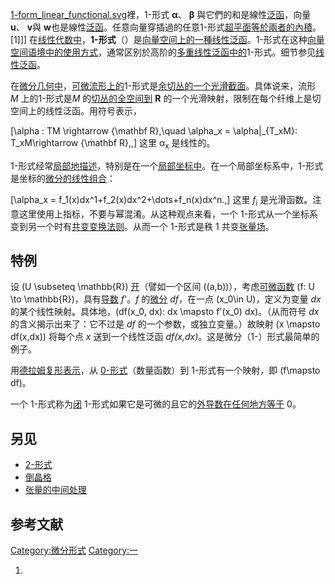 [1-form_linear_functional.svg](https://zh.wikipedia.org/wiki/File:1-form_linear_functional.svg "fig:1-form_linear_functional.svg")裡，1-形式
**α**、 **β** 與它們的和是線性[泛函](../Page/泛函.md "wikilink")，向量 **u**、 **v**與
**w**也是線性[泛函](../Page/泛函.md "wikilink")。任意向量穿插過的任意1-形式[超平面等於兩者的](https://zh.wikipedia.org/wiki/超平面 "wikilink")[內積](https://zh.wikipedia.org/wiki/內積 "wikilink")。\[1\]\]\]
在[线性代数中](../Page/线性代数.md "wikilink")，**1-形式**（）是[向量空间上的一種](../Page/向量空间.md "wikilink")[线性泛函](https://zh.wikipedia.org/wiki/线性泛函 "wikilink")。1-形式在这种[向量空间语境中的使用方式](../Page/向量空间.md "wikilink")，通常区别於高阶的[多重线性泛函中的](https://zh.wikipedia.org/wiki/多重线性形式 "wikilink")1-形式。细节参见[线性泛函](https://zh.wikipedia.org/wiki/线性泛函 "wikilink")。

在[微分几何中](../Page/微分几何.md "wikilink")，[可微流形上的](https://zh.wikipedia.org/wiki/可微流形 "wikilink")1-形式是[余切丛的一个](../Page/余切丛.md "wikilink")[光滑](../Page/光滑函数.md "wikilink")[截面](../Page/截面_\(纤维丛\).md "wikilink")。具体说来，流形
*M* 上的1-形式是*M*
的[切丛的](../Page/切丛.md "wikilink")[全空间到](https://zh.wikipedia.org/wiki/全空间 "wikilink")
**R** 的一个光滑映射，限制在每个纤维上是切空间上的线性泛函。用符号表示，

\[\alpha : TM \rightarrow {\mathbf R},\quad \alpha_x = \alpha|_{T_xM}: T_xM\rightarrow {\mathbf R},\,\]
这里 α<sub>x</sub> 是线性的。

1-形式经常[局部地描述](https://zh.wikipedia.org/wiki/局部性质 "wikilink")，特别是在一个[局部坐标中](https://zh.wikipedia.org/wiki/局部坐标 "wikilink")。在一个局部坐标系中，1-形式是坐标的[微分的线性组合](https://zh.wikipedia.org/wiki/外导数 "wikilink")：

\[\alpha_x = f_1(x)dx^1+f_2(x)dx^2+\dots+f_n(x)dx^n.\,\] 这里
*f*<sub>i</sub> 是光滑函数。注意这里使用上指标，不要与幂混淆。从这种观点来看，一个
1-形式从一个坐标系变到另一个时有[共变变换法则](https://zh.wikipedia.org/wiki/向量的共变和反变 "wikilink")。从而一个
1-形式是秩 1 共变[张量场](../Page/张量场.md "wikilink")。

## 特例

设 \(U \subseteq \mathbb{R}\) [开](../Page/开集.md "wikilink")（譬如一个区间
\((a,b)\)），考虑[可微](https://zh.wikipedia.org/wiki/可微 "wikilink")[函数](../Page/函数.md "wikilink")
\(f: U \to \mathbb{R}\)，具有[导数](../Page/导数.md "wikilink") *f*'。*f*
的[微分](../Page/微分.md "wikilink") *df*，在一点 \(x_0\in U\)，定义为变量 *dx*
的某个线性映射。具体地，\(df(x_0, dx): dx \mapsto f'(x_0) dx\)。（从而符号 *dx*
的含义揭示出来了：它不过是 *df* 的一个参数，或独立变量。）故映射 \(x \mapsto df(x,dx)\)
将每个点 *x* 送到一个线性泛函 *df(x,dx)*。这是微分（1-）形式最简单的例子。

用[德拉姆复形表示](../Page/乔治·德拉姆.md "wikilink")，从
[0-形式](https://zh.wikipedia.org/wiki/0-形式 "wikilink")（数量函数）到
1-形式有一个映射，即 \(f\mapsto df\)。

一个 1-形式称为[闭](../Page/闭形式和恰当形式.md "wikilink")
1-形式如果它是可微的且它的[外导数在任何地方等于](https://zh.wikipedia.org/wiki/外导数 "wikilink")
0。

## 另见

  - [2-形式](https://zh.wikipedia.org/wiki/2-形式 "wikilink")
  - [倒晶格](https://zh.wikipedia.org/wiki/倒晶格 "wikilink")
  - [张量的中间处理](https://zh.wikipedia.org/wiki/张量的中间处理 "wikilink")

## 参考文献

[Category:微分形式](https://zh.wikipedia.org/wiki/Category:微分形式 "wikilink")
[Category:一](https://zh.wikipedia.org/wiki/Category:一 "wikilink")

1.